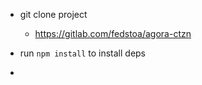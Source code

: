 - git clone project
	- https://gitlab.com/fedstoa/agora-ctzn

- run `npm install` to install deps
- 